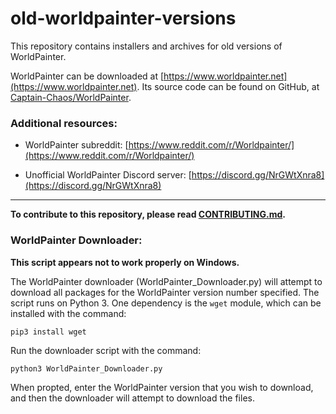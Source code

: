 # old-worldpainter-versions

This repository contains installers and archives for old versions of WorldPainter.

WorldPainter can be downloaded at [https://www.worldpainter.net](https://www.worldpainter.net). Its source code can be found on GitHub, at [Captain-Chaos/WorldPainter](https://github.com/Captain-Chaos/WorldPainter).

### Additional resources:

- WorldPainter subreddit: [https://www.reddit.com/r/Worldpainter/](https://www.reddit.com/r/Worldpainter/)

- Unofficial WorldPainter Discord server: [https://discord.gg/NrGWtXnra8](https://discord.gg/NrGWtXnra8)

---

**To contribute to this repository, please read [CONTRIBUTING.md](https://github.com/Peregrine05/old-worldpainter-versions/blob/main/CONTRIBUTING.md).**

### WorldPainter Downloader:

**This script appears not to work properly on Windows.**

The WorldPainter downloader (WorldPainter_Downloader.py) will attempt to download all packages for the WorldPainter version number specified. The script runs on Python 3. One dependency is the `wget` module, which can be installed with the command:

```
pip3 install wget
```

Run the downloader script with the command:

```
python3 WorldPainter_Downloader.py
```

When propted, enter the WorldPainter version that you wish to download, and then the downloader will attempt to download the files.

